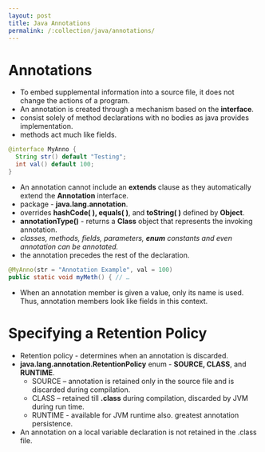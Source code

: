 ```yaml
---
layout: post
title: Java Annotations
permalink: /:collection/java/annotations/
---
```


# Annotations

* To embed supplemental information into a source file, it does not change the actions of a program. 
* An annotation is created through a mechanism based on the **interface**.
* consist solely of method declarations with no bodies as java provides implementation.
* methods act much like fields.

```java
@interface MyAnno {
  String str() default "Testing";
  int val() default 100;
}
```
* An annotation cannot include an **extends** clause as they automatically extend the **Annotation** interface. 
* package - **java.lang.annotation**.
* overrides **hashCode( ), equals( )**, and **toString( )** defined by **Object**.
* **annotationType()** - returns a **Class** object that represents the invoking annotation.
* *classes, methods, fields, parameters, **enum** constants and even annotation can be annotated.*
* the annotation precedes the rest of the declaration.

```java
@MyAnno(str = "Annotation Example", val = 100)
public static void myMeth() { // …
```
* When an annotation member is given a value, only its name is used. Thus, annotation members look like fields in this context.

# Specifying a Retention Policy

* Retention policy - determines when an annotation is discarded. 
* **java.lang.annotation.RetentionPolicy** enum - **SOURCE, CLASS**, and **RUNTIME**.
    - SOURCE – annotation is retained only in the source file and is discarded during compilation.
    - CLASS – retained till **.class** during compilation, discarded by JVM during run time.
    - RUNTIME - available for JVM runtime also. greatest annotation persistence.
* An annotation on a local variable declaration is not retained in the .class file.
